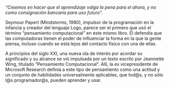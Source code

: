 _“Creemos en hacer que el aprendizaje valga la pena para el ahora, y no como consignación bancaria para uso futuro”._
 
Seymour Papert (Mindstorms, 1980), impulsor de la programación en la infancia y creador del lenguaje Logo, parece ser el primero que usó el término “pensamiento computacional” en este mismo libro. Él defendía que las computadoras tienen el poder de influenciar la forma en la que la gente piensa, incluso cuando se está lejos del contacto físico con una de ellas.


A principios del siglo XXI, una nueva ola de interés por acordar su significado y su alcance se vió impulsada por un texto escrito por Jeannette Wing, titulado “Pensamiento Computacional”. Allí, la ex vicepresidente de Microsoft Research definía a este tipo de pensamiento como una actitud y un conjunto de habilidades universalmente aplicables, que tod@s, y no sólo l@s programador@s, pueden aprender y usar.


